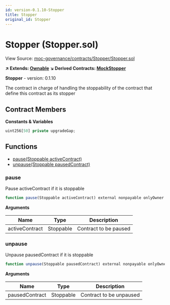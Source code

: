 ```yaml
---
id: version-0.1.10-Stopper
title: Stopper
original_id: Stopper
---
```


# Stopper (Stopper.sol)

View Source: [moc-governance/contracts/Stopper/Stopper.sol](../../moc-governance/contracts/Stopper/Stopper.sol)

**↗ Extends: [Ownable](Ownable.md)**
**↘ Derived Contracts: [MockStopper](MockStopper.md)**

**Stopper** - version: 0.1.10

The contract in charge of handling the stoppability of the contract
that define this contract as its stopper

## Contract Members
**Constants & Variables**

```js
uint256[50] private upgradeGap;

```

## Functions

- [pause(Stoppable activeContract)](#pause)
- [unpause(Stoppable pausedContract)](#unpause)

### pause

Pause activeContract if it is stoppable

```js
function pause(Stoppable activeContract) external nonpayable onlyOwner 
```

**Arguments**

| Name        | Type           | Description  |
| ------------- |------------- | -----|
| activeContract | Stoppable | Contract to be paused | 

### unpause

Unpause pausedContract if it is stoppable

```js
function unpause(Stoppable pausedContract) external nonpayable onlyOwner 
```

**Arguments**

| Name        | Type           | Description  |
| ------------- |------------- | -----|
| pausedContract | Stoppable | Contract to be unpaused | 

